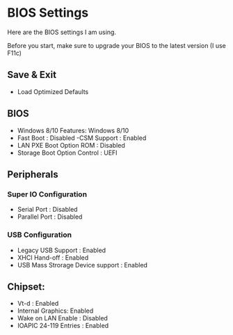 # BIOS Settings

Here are the BIOS settings I am using.

Before you start, make sure to upgrade your BIOS to the latest version (I use F11c)

## Save & Exit

- Load Optimized Defaults

## BIOS

- Windows 8/10 Features: Windows 8/10
- Fast Boot : Disabled
  -CSM Support : Enabled
- LAN PXE Boot Option ROM : Disabled
- Storage Boot Option Control : UEFI

## Peripherals

### Super IO Configuration

- Serial Port : Disabled
- Parallel Port : Disabled

### USB Configuration

- Legacy USB Support : Enabled
- XHCI Hand-off : Enabled
- USB Mass Strorage Device support : Enabled

## Chipset:

- Vt-d : Enabled
- Internal Graphics: Enabled
- Wake on LAN Enable : Disabled
- IOAPIC 24-119 Entries : Enabled
